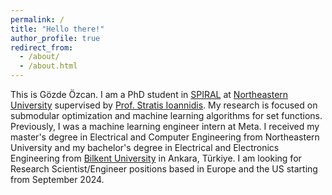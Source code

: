 ```yaml
---
permalink: /
title: "Hello there!"
author_profile: true
redirect_from: 
  - /about/
  - /about.html
---
```


This is Gözde Özcan. I am a PhD student in [SPIRAL](https://web.northeastern.edu/spiral/) at [Northeastern University](https://www.northeastern.edu) supervised by [Prof. Stratis Ioannidis](https://ece.northeastern.edu/fac-ece/ioannidis/index.html). My research is focused on submodular optimization and machine learning algorithms for set functions. Previously, I was a machine learning engineer intern at Meta. I received my master's degree in Electrical and Computer Engineering from Northeastern University and my bachelor's degree in Electrical and Electronics Engineering from [Bilkent University](https://w3.bilkent.edu.tr/bilkent/) in Ankara, Türkiye. I am looking for Research Scientist/Engineer positions based in Europe and the US starting from September 2024.
